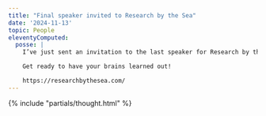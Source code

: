 ```yaml
---
title: "Final speaker invited to Research by the Sea"
date: '2024-11-13'
topic: People
eleventyComputed:
  posse: |
    I’ve just sent an invitation to the last speaker for Research by the Sea. I’m so excited about the 7 talks and group Q&A, 3 workshops, the 12 people (+1 back up) who will help us explore the future of research. The full line-up will be revealed over the coming weeks.

    Get ready to have your brains learned out!

    https://researchbythesea.com/
---
```


{% include "partials/thought.html" %}